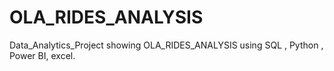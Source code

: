 # OLA_RIDES_ANALYSIS
Data_Analytics_Project showing OLA_RIDES_ANALYSIS  using SQL , Python , Power BI, excel.
